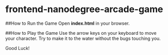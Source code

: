 frontend-nanodegree-arcade-game
===============================

##How to Run the Game
Open **index.html** in your browser.

##How to Play the Game
Use the arrow keys on your keyboard to move your character. 
Try to make it to the water without the bugs touching you.

Good Luck!